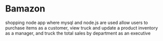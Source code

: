 # Bamazon
shopping node app where mysql and node.js are used  allow users to purchase items as a customer, view truck and update a product inventory as a manager, and truck the total  sales by department as an executive
